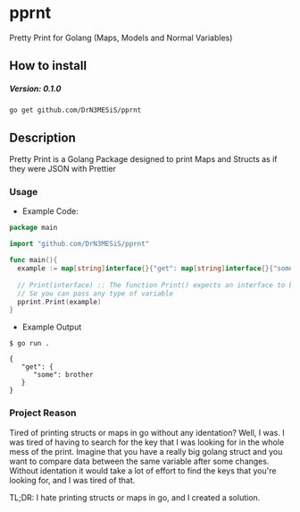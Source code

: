 # pprnt
Pretty Print for Golang (Maps, Models and Normal Variables)

## How to install

##### Version: 0.1.0
`go get github.com/DrN3MESiS/pprnt`


## Description
Pretty Print is a Golang Package designed to print Maps and Structs as if they were JSON with Prettier  

### Usage
- Example Code:
```go
package main

import "github.com/DrN3MESiS/pprnt"

func main(){
  example := map[string]interface{}{"get": map[string]interface{}{"some":"brother"}}
  
  // Print(interface) :: The function Print() expects an interface to be passed as parameters
  // So you can pass any type of variable
  pprint.Print(example) 
}
```
- Example Output
```
$ go run .

{
   "get": {
      "some": brother
   }
}
```

### Project Reason
Tired of printing structs or maps in go without any identation? Well, I was. I was tired of having to search for the key that I was looking for in the whole mess of the print. 
Imagine that you have a really big golang struct and you want to compare data between the same variable after some changes.
Without identation it would take a lot of effort to find the keys that you're looking for, and I was tired of that.

TL;DR: I hate printing structs or maps in go, and I created a solution.
